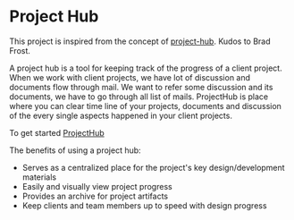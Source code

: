 # Project Hub

This project is inspired from the concept of [project-hub](https://github.com/bradfrost/project-hub).
Kudos to Brad Frost.

A project hub is a tool for keeping track of the progress of a client project.
When we work with client projects, we have lot of discussion and documents flow
through mail. We want to refer some discussion and its documents, we have to go
through all list of mails. ProjectHub is place where you can clear time line of
your projects, documents and discussion of the every single aspects happened
in your client projects.

To get started [ProjectHub](http://ss14-team-32.divshot.io/)

The benefits of using a project hub:

* Serves as a centralized place for the project's key design/development materials
* Easily and visually view project progress
* Provides an archive for project artifacts
* Keep clients and team members up to speed with design progress
